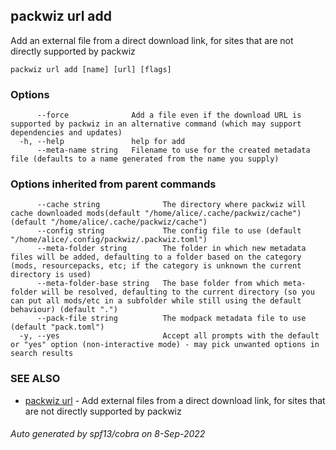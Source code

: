 ## packwiz url add

Add an external file from a direct download link, for sites that are not directly supported by packwiz

```
packwiz url add [name] [url] [flags]
```

### Options

```
      --force              Add a file even if the download URL is supported by packwiz in an alternative command (which may support dependencies and updates)
  -h, --help               help for add
      --meta-name string   Filename to use for the created metadata file (defaults to a name generated from the name you supply)
```

### Options inherited from parent commands

```
      --cache string              The directory where packwiz will cache downloaded mods(default "/home/alice/.cache/packwiz/cache") (default "/home/alice/.cache/packwiz/cache")
      --config string             The config file to use (default "/home/alice/.config/packwiz/.packwiz.toml")
      --meta-folder string        The folder in which new metadata files will be added, defaulting to a folder based on the category (mods, resourcepacks, etc; if the category is unknown the current directory is used)
      --meta-folder-base string   The base folder from which meta-folder will be resolved, defaulting to the current directory (so you can put all mods/etc in a subfolder while still using the default behaviour) (default ".")
      --pack-file string          The modpack metadata file to use (default "pack.toml")
  -y, --yes                       Accept all prompts with the default or "yes" option (non-interactive mode) - may pick unwanted options in search results
```

### SEE ALSO

* [packwiz url](packwiz_url.md)	 - Add external files from a direct download link, for sites that are not directly supported by packwiz

###### Auto generated by spf13/cobra on 8-Sep-2022
